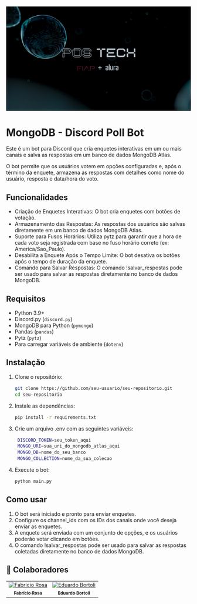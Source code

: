![alt text](image.png)

# MongoDB - Discord Poll Bot

Este é um bot para Discord que cria enquetes interativas em um ou mais canais e salva as respostas em um banco de dados MongoDB Atlas.

O bot permite que os usuários votem em opções configuradas e, após o término da enquete, armazena as respostas com detalhes como nome do usuário, resposta e data/hora do voto.

## Funcionalidades

- Criação de Enquetes Interativas: O bot cria enquetes com botões de votação.
- Armazenamento das Respostas: As respostas dos usuários são salvas diretamente em um banco de dados MongoDB Atlas.
- Suporte para Fusos Horários: Utiliza pytz para garantir que a hora de cada voto seja registrada com base no fuso horário correto (ex: America/Sao_Paulo).
- Desabilita a Enquete Após o Tempo Limite: O bot desativa os botões após o tempo de duração da enquete.
- Comando para Salvar Respostas: O comando !salvar_respostas pode ser usado para salvar as respostas diretamente no banco de dados MongoDB.

## Requisitos

- Python 3.9+
- Discord.py (`discord.py`)
- MongoDB para Python (`pymongo`)
- Pandas (`pandas`)
- Pytz (`pytz`)
- Para carregar variáveis de ambiente (`dotenv`)

## Instalação

1. Clone o repositório:

   ```bash
   git clone https://github.com/seu-usuario/seu-repositorio.git
   cd seu-repositorio


2. Instale as dependências:

   ```bash
   pip install -r requirements.txt

3. Crie um arquivo .env com as seguintes variáveis:

   ```bash
    DISCORD_TOKEN=seu_token_aqui
    MONGO_URI=sua_uri_do_mongodb_atlas_aqui
    MONGO_DB=nome_do_seu_banco
    MONGO_COLLECTION=nome_da_sua_colecao

4. Execute o bot:

   ```bash
   python main.py

## Como usar
1. O bot será iniciado e pronto para enviar enquetes. 
2. Configure os channel_ids com os IDs dos canais onde você deseja enviar as enquetes.
3. A enquete será enviada com um conjunto de opções, e os usuários poderão votar clicando em botões.
4. O comando !salvar_respostas pode ser usado para salvar as respostas coletadas diretamente no banco de dados MongoDB.

<h2 id="colab">🤝 Colaboradores</h2>

<table>
  <tr>
    <td align="center">
      <a href="#">
        <img src="https://media.licdn.com/dms/image/v2/D4D03AQFhg6aT98EYyQ/profile-displayphoto-shrink_200_200/profile-displayphoto-shrink_200_200/0/1697061290400?e=1735171200&v=beta&t=I7QymWDGwsoAsobMDPcCba6KiP3cvSA8LnWUF2G9nzU" width="100px;" alt="Fabricio Rosa"/><br>
        <sub>
          <b>Fabrício Rosa</b>
        </sub>
      </a>
    </td>
    <td align="center">
      <a href="#">
        <img src="https://media.licdn.com/dms/image/v2/D4D03AQE-5o3qpWIN9g/profile-displayphoto-shrink_100_100/profile-displayphoto-shrink_100_100/0/1710954940792?e=1735171200&v=beta&t=7vLCKrr7DJio8MREsd9pBijdp8TjUFA5RdkCJpetsS0" width="100px;" alt="Eduardo Bortoli"/><br>
        <sub>
          <b>Eduardo Bortoli</b>
        </sub>
      </a>
    </td>
</table>
